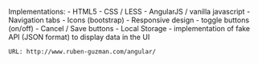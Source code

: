 Implementations:
	- HTML5
	- CSS / LESS
	- AngularJS / vanilla javascript
	- Navigation tabs
	- Icons (bootstrap)
	- Responsive design
	- toggle buttons (on/off)
	- Cancel / Save buttons
	- Local Storage
	- implementation of fake API (JSON format) to display data in the UI

	URL: http://www.ruben-guzman.com/angular/
  
